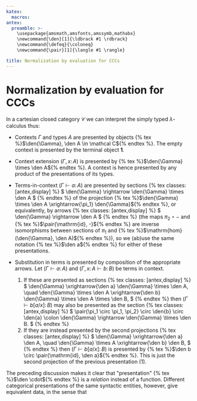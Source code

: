 ```yaml
---
katex:
  macros:
antex:
  preamble: >-
    \usepackage{amsmath,amsfonts,amssymb,mathabx}
    \newcommand{\den}[1]{\ldbrack #1 \rdbrack}
    \newcommand{\defeq}{\coloneq}
    \newcommand{\pair}[1]{\langle #1 \rangle}

title: Normalization by evaluation for CCCs
---
```


# Normalization by evaluation for CCCs

In a cartesian closed category $\mathcal C$ we can interpret the simply typed $\lambda$-calculus thus:

+ Contexts $\Gamma$ and types $A$ are presented by objects {% tex %}$\den{\Gamma}, \den A \in \mathcal C${% endtex %}.
  The empty context is presented by the terminal object $\mathbf 1$.

+ Context extension $(\Gamma, x \colon A)$ is presented by {% tex %}$\den{\Gamma} \times \den A${% endtex %}.
  A context is hence presented by any product of the presentations of its types.

+ Terms-in-context $(\Gamma \vdash a \colon A)$ are presented by sections
  {% tex classes: [antex,display] %}
  $
    \den{\Gamma} \rightarrow \den{\Gamma} \times \den A
  $
  {% endtex %}
  of the projection {% tex %}$\den{\Gamma} \times \den A \xrightarrow{\pi_1} \den{\Gamma}${% endtex %},
  or equivalently, by arrows
  {% tex classes: [antex,display] %}
  $
    \den{\Gamma} \rightarrow \den A
  $
  {% endtex %}
  (the maps $\pi_2 \circ -$ and {% tex %}$\pair{\mathrm{id}, -}${% endtex %}
  are inverse isomorphisms between sections of $\pi_1$ and {% tex %}$\mathrm{hom}(\den{\Gamma}, \den A)${% endtex %}),
  so we (ab)use the same notation {% tex %}$\den a${% endtex %} for either of these presentations.

+ Substitution in terms is presented by composition of the appropriate arrows.
  Let $(\Gamma \vdash a \colon A)$ and $(\Gamma, x \colon A \vdash b \colon B)$ be terms in context.
  1. If these are presented as sections
    {% tex classes: [antex,display] %}
    $
      \den{\Gamma} \xrightarrow{\den a} \den{\Gamma} \times \den A, \quad
        \den{\Gamma} \times \den A \xrightarrow{\den b} \den{\Gamma} \times \den A \times \den B,
    $
    {% endtex %}
    then $(\Gamma \vdash b[a/x] \colon B)$ may also be presented as the section
    {% tex classes: [antex,display] %}
    $
      \pair{\pi_1 \circ \pi_1, \pi_2} \circ \den{b} \circ \den{a} \colon \den{\Gamma} \rightarrow \den{\Gamma} \times \den B.
    $
    {% endtex %}
  2. If they are instead presented by the second projections
    {% tex classes: [antex,display] %}
    $
      \den{\Gamma} \xrightarrow{\den a} \den A, \quad \den{\Gamma} \times A \xrightarrow{\den b} \den B,
    $
    {% endtex %}
    then $(\Gamma \vdash b[a/x] \colon B)$ is presented by
    {% tex %}$\den b \circ \pair{\mathrm{id}, \den a}${% endtex %}.
    This is just the second projection of the previous presentation (1).

The preceding discussion makes it clear that "presentation" {% tex %}$\den \cdot${% endtex %} is a *relation* instead of a function.
Different categorical presentations of the same syntactic entities, however, give equivalent data, in the sense that 